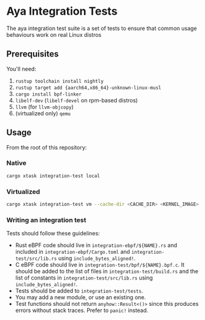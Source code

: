 # Aya Integration Tests

The aya integration test suite is a set of tests to ensure that
common usage behaviours work on real Linux distros

## Prerequisites

You'll need:

1. `rustup toolchain install nightly`
1. `rustup target add {aarch64,x86_64}-unknown-linux-musl`
1. `cargo install bpf-linker`
1. `libelf-dev` (`libelf-devel` on rpm-based distros)
1. `llvm` (for `llvm-objcopy`)
1. (virtualized only) `qemu`

## Usage

From the root of this repository:

### Native

```bash
cargo xtask integration-test local
```

### Virtualized

```bash
cargo xtask integration-test vm --cache-dir <CACHE_DIR> <KERNEL_IMAGE>...
```

### Writing an integration test

Tests should follow these guidelines:

- Rust eBPF code should live in `integration-ebpf/${NAME}.rs` and included in
  `integration-ebpf/Cargo.toml` and `integration-test/src/lib.rs` using
  `include_bytes_aligned!`.
- C eBPF code should live in `integration-test/bpf/${NAME}.bpf.c`. It should be
  added to the list of files in `integration-test/build.rs` and the list of
  constants in `integration-test/src/lib.rs` using `include_bytes_aligned!`.
- Tests should be added to `integration-test/tests`.
- You may add a new module, or use an existing one.
- Test functions should not return `anyhow::Result<()>` since this produces
  errors without stack traces. Prefer to `panic!` instead.
